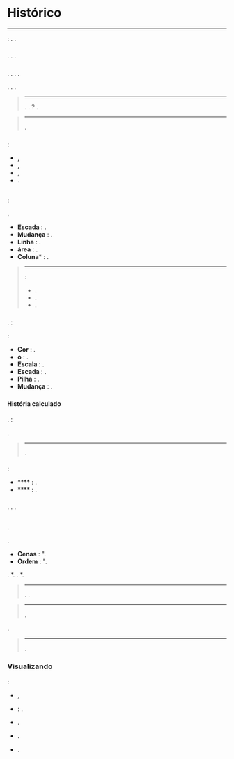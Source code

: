 # Histórico
****

 : . . 

### 

. . .

### 

. . . .

. . .

> ****
>
> . .  ? .

> ****
>
> .

### 

 :

- ,
- ,
- ,
- .

## 

 :

.

- **Escada** : .
- **Mudança** : .
- **Linha** : .
- **área** : .
- **Coluna*** : .

> ****
>
> :
> - .
> - .
> - .


### 

.  :

 :
- **Cor** : .
- **o** : .
- **Escala** : .
- **Escada** : .
- **Pilha** : .
- **Mudança** : .

### 



#### História calculado

.
 :


.

> ****
>
> .

#### 

 :

- **** : .
- **** : .

### 

. . .

## 

.

.

- **Cenas** : ".
- **Ordem** : ".

. *. .
*.

> ****
>
> . .

> ****
>
> .

.

> ****
>
> .

### Visualizando

:

- ,
- : .
- .

- .
- .

